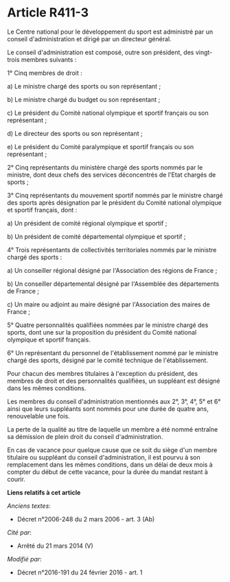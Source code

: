 # Article R411-3

Le Centre national pour le développement du sport est administré par un conseil d'administration et dirigé par un directeur
général. 

Le conseil d'administration est composé, outre son président, des vingt-trois membres suivants :  

1° Cinq membres de droit :

a) Le ministre chargé des sports ou son représentant ; 

b) Le ministre chargé du budget ou son représentant ; 

c) Le président du Comité national olympique et sportif français ou son représentant ; 

d) Le directeur des sports ou son représentant ; 

e) Le président du Comité paralympique et sportif français ou son représentant ;

2° Cinq représentants du ministère chargé des sports nommés par le ministre, dont deux chefs des services déconcentrés de
l'Etat chargés de sports ; 

3° Cinq représentants du mouvement sportif nommés par le ministre chargé des sports après désignation par le président du
Comité national olympique et sportif français, dont : 

a) Un président de comité régional olympique et sportif ; 

b) Un président de comité départemental olympique et sportif ; 

4° Trois représentants de collectivités territoriales nommés par le ministre chargé des sports : 

a) Un conseiller régional désigné par l'Association des régions de France ; 

b) Un conseiller départemental désigné par l'Assemblée des départements de France ; 

c) Un maire ou adjoint au maire désigné par l'Association des maires de France ; 

5° Quatre personnalités qualifiées nommées par le ministre chargé des sports, dont une sur la proposition du président du
Comité national olympique et sportif français. 

6° Un représentant du personnel de l'établissement nommé par le ministre chargé des sports, désigné par le comité technique
de l'établissement. 

Pour chacun des membres titulaires à l'exception du président, des membres de droit et des personnalités qualifiées, un
suppléant est désigné dans les mêmes conditions. 

Les membres du conseil d'administration mentionnés aux 2°, 3°, 4°, 5° et 6° ainsi que leurs suppléants sont nommés pour une
durée de quatre ans, renouvelable une fois.

La perte de la qualité au titre de laquelle un membre a été nommé entraîne sa démission de plein droit du conseil
d'administration. 

En cas de vacance pour quelque cause que ce soit du siège d'un membre titulaire ou suppléant du conseil d'administration, il
est pourvu à son remplacement dans les mêmes conditions, dans un délai de deux mois à compter du début de cette vacance, pour
la durée du mandat restant à courir.

**Liens relatifs à cet article**

_Anciens textes_:

  - Décret n°2006-248 du 2 mars 2006 - art. 3 (Ab)

_Cité par_:

  - Arrêté du 21 mars 2014 (V)

_Modifié par_:

  - Décret n°2016-191 du 24 février 2016 - art. 1
